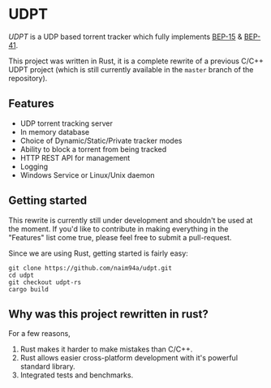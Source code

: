 # UDPT
_UDPT_ is a UDP based torrent tracker which fully implements [BEP-15](http://www.bittorrent.org/beps/bep_0015.html) & [BEP-41](http://www.bittorrent.org/beps/bep_0041.html).

This project was written in Rust, it is a complete rewrite of a previous C/C++ UDPT project (which is still currently available in the `master` branch of the repository).

## Features
* UDP torrent tracking server
* In memory database
* Choice of Dynamic/Static/Private tracker modes
* Ability to block a torrent from being tracked
* HTTP REST API for management
* Logging
* Windows Service or Linux/Unix daemon

## Getting started
This rewrite is currently still under development and shouldn't be used at the moment. 
If you'd like to contribute in making everything in the "Features" list come true, please feel free to submit a pull-request.

Since we are using Rust, getting started is fairly easy:
```commandline
git clone https://github.com/naim94a/udpt.git
cd udpt
git checkout udpt-rs
cargo build
```

## Why was this project rewritten in rust?
For a few reasons,
1. Rust makes it harder to make mistakes than C/C++.
2. Rust allows easier cross-platform development with it's powerful standard library.
3. Integrated tests and benchmarks.
